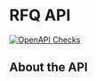 # RFQ API


[![OpenAPI Checks](https://github.com/predic8/rfq-api/actions/workflows/actions.yml/badge.svg)](https://github.com/predic8/rfq-api/actions/workflows/actions.yml)

## About the API

